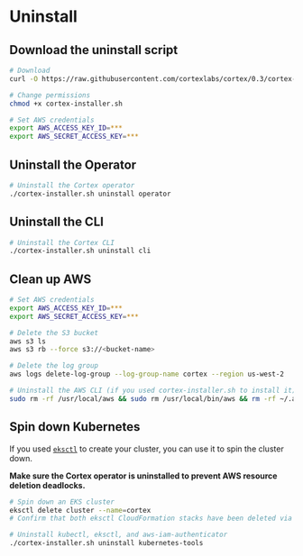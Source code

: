 # Uninstall

## Download the uninstall script

<!-- CORTEX_VERSION_MINOR -->

```bash
# Download
curl -O https://raw.githubusercontent.com/cortexlabs/cortex/0.3/cortex-installer.sh

# Change permissions
chmod +x cortex-installer.sh

# Set AWS credentials
export AWS_ACCESS_KEY_ID=***
export AWS_SECRET_ACCESS_KEY=***
```

## Uninstall the Operator

```bash
# Uninstall the Cortex operator
./cortex-installer.sh uninstall operator
```

## Uninstall the CLI

```bash
# Uninstall the Cortex CLI
./cortex-installer.sh uninstall cli
```

## Clean up AWS

```bash
# Set AWS credentials
export AWS_ACCESS_KEY_ID=***
export AWS_SECRET_ACCESS_KEY=***

# Delete the S3 bucket
aws s3 ls
aws s3 rb --force s3://<bucket-name>

# Delete the log group
aws logs delete-log-group --log-group-name cortex --region us-west-2

# Uninstall the AWS CLI (if you used cortex-installer.sh to install it)
sudo rm -rf /usr/local/aws && sudo rm /usr/local/bin/aws && rm -rf ~/.aws
```

## Spin down Kubernetes

If you used [`eksctl`](https://eksctl.io) to create your cluster, you can use it to spin the cluster down.

**Make sure the Cortex operator is uninstalled to prevent AWS resource deletion deadlocks.**

```bash
# Spin down an EKS cluster
eksctl delete cluster --name=cortex
# Confirm that both eksctl CloudFormation stacks have been deleted via the AWS console

# Uninstall kubectl, eksctl, and aws-iam-authenticator
./cortex-installer.sh uninstall kubernetes-tools
```
